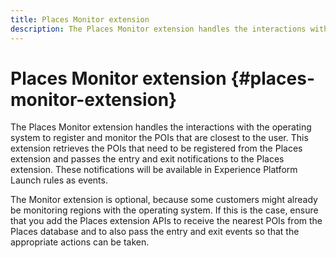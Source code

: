 ```yaml
---
title: Places Monitor extension
description: The Places Monitor extension handles the interactions with the operating system to register and monitor the POIs that are closest to the user.
---
```


# Places Monitor extension {#places-monitor-extension}

The Places Monitor extension handles the interactions with the operating system to register and monitor the POIs that are closest to the user. This extension retrieves the POIs that need to be registered from the Places extension and passes the entry and exit notifications to the Places extension. These notifications will be available in Experience Platform Launch rules as events.

The Monitor extension is optional, because some customers might already be monitoring regions with the operating system. If this is the case, ensure that you add the Places extension APIs to receive the nearest POIs from the Places database and to also pass the entry and exit events so that the appropriate actions can be taken.
